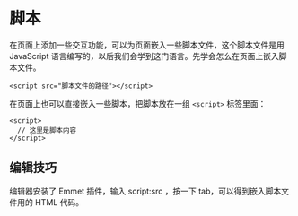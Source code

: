 # 脚本

在页面上添加一些交互功能，可以为页面嵌入一些脚本文件，这个脚本文件是用 JavaScript 语言编写的，以后我们会学到这门语言。先学会怎么在页面上嵌入脚本文件。

```
<script src="脚本文件的路径"></script>
```

在页面上也可以直接嵌入一些脚本，把脚本放在一组 `<script>` 标签里面：

```
<script>
  // 这里是脚本内容
</script>
```

## 编辑技巧

编辑器安装了 Emmet 插件，输入 script:src ，按一下 tab，可以得到嵌入脚本文件用的 HTML 代码。

